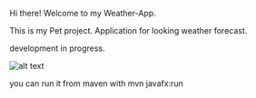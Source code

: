 Hi there! 
Welcome to my Weather-App.

This is my Pet project. Application for looking weather forecast.


development in progress.


![alt text](https://i.imgur.com/GNcEERd.png)

you can run it from maven with mvn javafx:run


